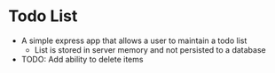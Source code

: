 # Todo List

- A simple express app that allows a user to maintain a todo list
    - List is stored in server memory and not persisted to a database
- TODO: Add ability to delete items